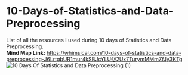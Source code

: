 # 10-Days-of-Statistics-and-Data-Preprocessing
List of all the resources I used during 10 days of Statistics and Data Preprocessing. \
**Mind Map Link:** https://whimsical.com/10-days-of-statistics-and-data-preprocessing-J6LrtgbUR1mur4kSBJcYLU@2Ux7TurymMMmZfJy3KTg \
![10 Days Of Statistics and Data Preprocessing (1)](https://user-images.githubusercontent.com/43719685/103491151-53c50f00-4e47-11eb-9539-75c6a488467a.png)

